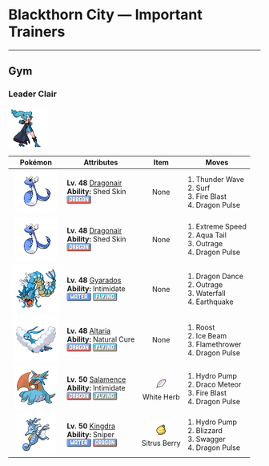 # Blackthorn City — Important Trainers


---

## Gym

### Leader Clair

![Leader Clair](../../assets/important_trainers/clair.png "Leader Clair")

| Pokémon | Attributes | Item | Moves |
|:-------:|------------|:----:|-------|
| ![Dragonair](../../assets/sprites/dragonair/front.gif "Dragonair: Its crystalline orbs appear to give this Pokémon the power to freely control the weather.")| **Lv. 48** [Dragonair](../../pokemon/dragonair.md/)<br>**Ability:** <span class="tooltip" title="The Pokémon may heal its own status problems.">Shed Skin</span><br>![dragon](../../assets/types/dragon.png "Dragon") | None | 1. <span class="tooltip" title="A weak electric charge is launched at the foe. It causes paralysis if it hits.">Thunder Wave</span><br>2. <span class="tooltip" title="It swamps the entire battlefield with a giant wave. It can also be used for crossing water.">Surf</span><br>3. <span class="tooltip" title="The foe is attacked with an intense blast of all-consuming fire. It may also leave the target with a burn.">Fire Blast</span><br>4. <span class="tooltip" title="The foe is attacked with a shock wave generated by the user’s gaping mouth. ">Dragon Pulse</span> |
| ![Dragonair](../../assets/sprites/dragonair/front.gif "Dragonair: Its crystalline orbs appear to give this Pokémon the power to freely control the weather.")| **Lv. 48** [Dragonair](../../pokemon/dragonair.md/)<br>**Ability:** <span class="tooltip" title="The Pokémon may heal its own status problems.">Shed Skin</span><br>![dragon](../../assets/types/dragon.png "Dragon") | None | 1. <span class="tooltip" title="The user charges the foe at blinding speed. This attack always goes before any other move.">Extreme Speed</span><br>2. <span class="tooltip" title="The user attacks by swinging its tail as if it were a vicious wave in a raging storm. ">Aqua Tail</span><br>3. <span class="tooltip" title="The user rampages and attacks for two to three turns. However, it then becomes confused.">Outrage</span><br>4. <span class="tooltip" title="The foe is attacked with a shock wave generated by the user’s gaping mouth. ">Dragon Pulse</span> |
| ![Gyarados](../../assets/sprites/gyarados/front.gif "Gyarados: Once it appears, it goes on a rampage. It remains enraged until it demolishes everything around it.")| **Lv. 48** [Gyarados](../../pokemon/gyarados.md/)<br>**Ability:** <span class="tooltip" title="Lowers the foe’s Attack stat.">Intimidate</span><br>![water](../../assets/types/water.png "Water") ![flying](../../assets/types/flying.png "Flying") | None | 1. <span class="tooltip" title="The user vigorously performs a mystic, powerful dance that boosts its Attack and Speed stats.">Dragon Dance</span><br>2. <span class="tooltip" title="The user rampages and attacks for two to three turns. However, it then becomes confused.">Outrage</span><br>3. <span class="tooltip" title="The user charges at the foe rapidly, and may make it flinch. It can also be used to climb a waterfall.">Waterfall</span><br>4. <span class="tooltip" title="The user sets off an earthquake that hits all the Pokémon in the battle. ">Earthquake</span> |
| ![Altaria](../../assets/sprites/altaria/front.gif "Altaria: It flies gracefully through the sky. Its melodic humming makes you feel like you’re in a dream.")| **Lv. 48** [Altaria](../../pokemon/altaria.md/)<br>**Ability:** <span class="tooltip" title="All status problems heal when it switches out.">Natural Cure</span><br>![dragon](../../assets/types/dragon.png "Dragon") ![flying](../../assets/types/flying.png "Flying") | None | 1. <span class="tooltip" title="The user lands and rests its body. It restores the user’s HP by up to half of its max HP.">Roost</span><br>2. <span class="tooltip" title="The foe is struck with an icy-cold beam of energy. It may also freeze the target solid.">Ice Beam</span><br>3. <span class="tooltip" title="The foe is scorched with an intense blast of fire. The target may also be left with a burn.">Flamethrower</span><br>4. <span class="tooltip" title="The foe is attacked with a shock wave generated by the user’s gaping mouth. ">Dragon Pulse</span> |
| ![Salamence](../../assets/sprites/salamence/front.gif "Salamence: It’s uncontrollable if enraged. It flies around spouting flames and scorching fields and mountains.")| **Lv. 50** [Salamence](../../pokemon/salamence.md/)<br>**Ability:** <span class="tooltip" title="Lowers the foe’s Attack stat.">Intimidate</span><br>![dragon](../../assets/types/dragon.png "Dragon") ![flying](../../assets/types/flying.png "Flying") | ![White Herb](../../assets/items/white_herb.png "White Herb")<br><span class="tooltip" title="An item to be held by a Pokémon. It restores any lowered stat in battle. It can be used only once.">White Herb</span> | 1. <span class="tooltip" title="The foe is blasted by a huge volume of water launched under great pressure. ">Hydro Pump</span><br>2. <span class="tooltip" title="Comets are summoned down from the sky. The attack’s recoil sharply reduces the user’s Sp. Atk stat.">Draco Meteor</span><br>3. <span class="tooltip" title="The foe is attacked with an intense blast of all-consuming fire. It may also leave the target with a burn.">Fire Blast</span><br>4. <span class="tooltip" title="The foe is attacked with a shock wave generated by the user’s gaping mouth. ">Dragon Pulse</span> |
| ![Kingdra](../../assets/sprites/kingdra/front.gif "Kingdra: It sleeps deep on the ocean floor to build its energy. It is said to cause tornadoes as it wakes.")| **Lv. 50** [Kingdra](../../pokemon/kingdra.md/)<br>**Ability:** <span class="tooltip" title="Powers up moves if they become critical hits.">Sniper</span><br>![water](../../assets/types/water.png "Water") ![dragon](../../assets/types/dragon.png "Dragon") | ![Sitrus Berry](../../assets/items/sitrus_berry.png "Sitrus Berry")<br><span class="tooltip" title="It may be used or held by a Pokémon to heal the user’s HP a little.">Sitrus Berry</span> | 1. <span class="tooltip" title="The foe is blasted by a huge volume of water launched under great pressure. ">Hydro Pump</span><br>2. <span class="tooltip" title="A howling blizzard is summoned to strike the foe. It may also freeze the target solid.">Blizzard</span><br>3. <span class="tooltip" title="The user enrages the foe into confusion. However, it also sharply raises the foe’s Attack stat.">Swagger</span><br>4. <span class="tooltip" title="The foe is attacked with a shock wave generated by the user’s gaping mouth. ">Dragon Pulse</span> |


